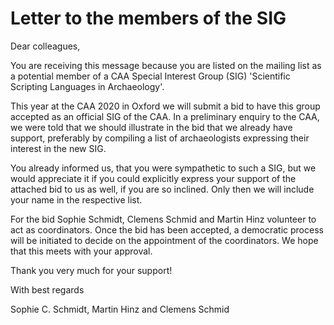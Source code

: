 # Letter to the members of the SIG

Dear colleagues,

You are receiving this message because you are listed on the mailing list as a potential member of a CAA Special Interest Group (SIG) 'Scientific Scripting Languages in Archaeology'.

This year at the CAA 2020 in Oxford we will submit a bid to have this group accepted as an official SIG of the CAA. In a preliminary enquiry to the CAA, we were told that we should illustrate in the bid that we already have support, preferably by compiling a list of archaeologists expressing their interest in the new SIG. 

You already informed us, that you were sympathetic to such a SIG, but we would appreciate it if you could explicitly express your support of the attached bid to us as well, if you are so inclined. Only then we will include your name in the respective list. 

For the bid Sophie Schmidt, Clemens Schmid and Martin Hinz volunteer to act as coordinators. Once the bid has been accepted, a democratic process will be initiated to decide on the appointment of the coordinators. We hope that this meets with your approval.

Thank you very much for your support!

With best regards

Sophie C. Schmidt, Martin Hinz and Clemens Schmid
